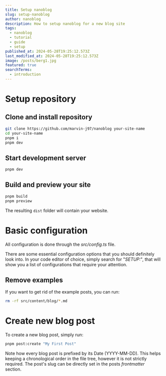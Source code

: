 ```yaml
---
title: Setup nanoblog
slug: setup-nanoblog
author: nanoblog
description: How to setup nanoblog for a new blog site
tags:
  - nanoblog
  - tutorial
  - guide
  - setup
published_at: 2024-05-28T19:25:12.573Z
last_modified_at: 2024-05-28T19:25:12.573Z
image: /posts/berg1.jpg
featured: true
searchTerms:
  - introduction
---
```


# Setup repository

## Clone and install repository

```sh
git clone https://github.com/marvin-j97/nanoblog your-site-name
cd your-site-name
pnpm i
pnpm dev
```

## Start development server

```sh
pnpm dev
```

## Build and preview your site

```sh
pnpm build
pnpm preview
```

The resulting `dist` folder will contain your website.

# Basic configuration

All configuration is done through the _src/config.ts_ file.

There are some essential configuration options that you should definitely look into. In your code editor of choice, simply search for "_SETUP:_", that will show you a list of configurations that require your attention.

## Remove examples

If you want to get rid of the example posts, you can run:

```sh
rm -rf src/content/blog/*.md
```

# Create new blog post

To create a new blog post, simply run:

```sh
pnpm post:create "My First Post"
```

Note how every blog post is prefixed by its Date (YYYY-MM-DD). This helps keeping a chronological order in the file tree, however it is not strictly required. The post's slug can be directly set in the posts _frontmatter_ section.
